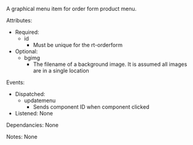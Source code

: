 A graphical menu item for order form product menu.

Attributes:
- Required:
    - id
        - Must be unique for the rt-orderform
- Optional:
    - bgimg
        - The filename of a background image.  It is assumed all images are in a single location

Events:
- Dispatched:
    - updatemenu
        - Sends component ID when component clicked
- Listened: None

Dependancies: None

Notes: None